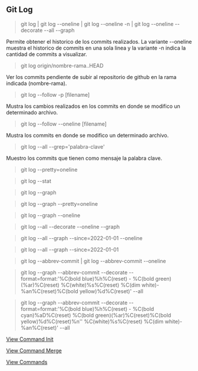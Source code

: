 ## Git Log

> git log | git log --oneline | git log --oneline -n | git log --oneline --decorate --all --graph

Permite obtener el historico de los commits realizados. La variante --oneline muestra el historico de commits en una sola linea y la variante -n indica la cantidad de commits a visualizar.

> git log origin/nombre-rama..HEAD

Ver los commits pendiente de subir al repositorio de github en la rama indicada (nombre-rama).

> git log --follow -p [filename]

Mustra los cambios realizados en los commits en donde se modifico un determinado archivo.

> git log --follow --oneline [filename]

Mustra los commits en donde se modifico un determinado archivo.

> git log --all --grep='palabra-clave'

Muestro los commits que tienen como mensaje la palabra clave.

> git log --pretty=oneline

> git log --stat

> git log --graph

> git log --graph --pretty=oneline

> git log --graph --oneline

> git log --all --decorate --oneline --graph

> git log --all --graph --since=2022-01-01 --oneline

> git log --all --graph --since=2022-01-01

> git log --abbrev-commit | git log --abbrev-commit --oneline

> git log --graph --abbrev-commit --decorate --format=format:'%C(bold blue)%h%C(reset) - %C(bold green)(%ar)%C(reset) %C(white)%s%C(reset) %C(dim white)- %an%C(reset)%C(bold yellow)%d%C(reset)' --all

> git log --graph --abbrev-commit --decorate --format=format:'%C(bold blue)%h%C(reset) - %C(bold cyan)%aD%C(reset) %C(bold green)(%ar)%C(reset)%C(bold yellow)%d%C(reset)%n''          %C(white)%s%C(reset) %C(dim white)- %an%C(reset)' --all

[View Command Init](Init.md)

[View Command Merge](Merge.md)

[View Commands](../Commands.md)